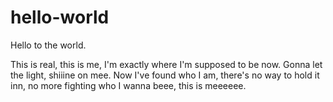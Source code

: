 # hello-world
Hello to the world.

This is real, this is me, I'm exactly where I'm supposed to be now. Gonna let the light, shiiine on mee.
Now I've found who I am, there's no way to hold it inn, no more fighting who I wanna beee, this is meeeeee.
